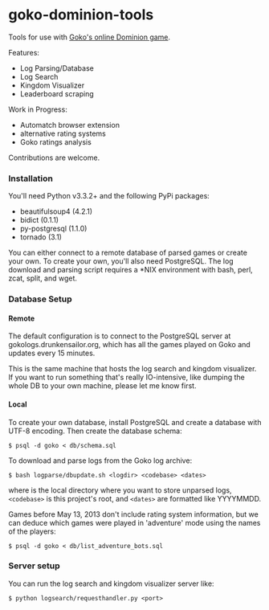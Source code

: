 goko-dominion-tools
===================

Tools for use with [Goko's online Dominion game](play.goko.com/Dominion/gameClient.html).

Features:

- Log Parsing/Database
- Log Search
- Kingdom Visualizer
- Leaderboard scraping

Work in Progress:

- Automatch browser extension
- alternative rating systems
- Goko ratings analysis

Contributions are welcome.

### Installation

You'll need Python v3.3.2+ and the following PyPi packages:

- beautifulsoup4 (4.2.1)
- bidict (0.1.1)
- py-postgresql (1.1.0)
- tornado (3.1)

You can either connect to a remote database of parsed games or create your own. To create your own, you'll also need PostgreSQL. The log download and parsing script requires a \*NIX environment with bash, perl, zcat, split, and wget.

### Database Setup

#### Remote

The default configuration is to connect to the PostgreSQL server at gokologs.drunkensailor.org, which has all the games played on Goko and updates every 15 minutes.

This is the same machine that hosts the log search and kingdom visualizer. If you want to run something that's really IO-intensive, like dumping the whole DB to your own machine, please let me know first.

#### Local

To create your own database, install PostgreSQL and create a database with UTF-8 encoding. Then create the database schema:

    $ psql -d goko < db/schema.sql

To download and parse logs from the Goko log archive: 

    $ bash logparse/dbupdate.sh <logdir> <codebase> <dates>

where <logdir> is the local directory where you want to store unparsed logs, `<codebase>` is this project's root, and `<dates>` are formatted like YYYYMMDD.

Games before May 13, 2013 don't include rating system information, but we can deduce which games were played in 'adventure' mode using the names of the players:

    $ psql -d goko < db/list_adventure_bots.sql

### Server setup

You can run the log search and kingdom visualizer server like:

    $ python logsearch/requesthandler.py <port>
